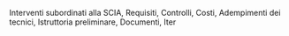 Interventi subordinati alla SCIA, Requisiti, Controlli, Costi, Adempimenti dei tecnici, Istruttoria preliminare, Documenti, Iter
